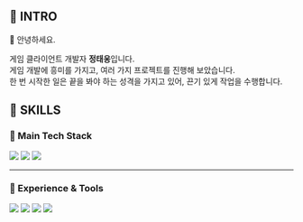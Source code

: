 ## 📌 INTRO
👋 안녕하세요.

게임 클라이언트 개발자 **정태웅**입니다.  
게임 개발에 흥미를 가지고, 여러 가지 프로젝트를 진행해 보았습니다.  
한 번 시작한 일은 끝을 봐야 하는 성격을 가지고 있어, 끈기 있게 작업을 수행합니다.

## 🔧 SKILLS

### 🧰 Main Tech Stack

<p>
  <img src="https://img.shields.io/badge/Unity-000000?style=for-the-badge&logo=unity&logoColor=white"/>
  <img src="https://img.shields.io/badge/C%23-239120?style=for-the-badge&logo=c-sharp&logoColor=white"/>
  <img src="https://img.shields.io/badge/C++-00599C?style=for-the-badge&logo=c%2B%2B&logoColor=white"/>
</p>

---

### 🔧 Experience & Tools

<p>
  <img src="https://img.shields.io/badge/Firebase%20Auth-FFCA28?style=for-the-badge&logo=firebase&logoColor=white"/>
  <img src="https://img.shields.io/badge/Firebase%20Realtime%20DB-FFCA28?style=for-the-badge&logo=firebase&logoColor=white"/>
  <img src="https://img.shields.io/badge/Firebase%20Firestore-FFCA28?style=for-the-badge&logo=firebase&logoColor=white"/>
  <img src="https://img.shields.io/badge/Photon-3498DB?style=for-the-badge&logo=photon&logoColor=white"/>
</p>
